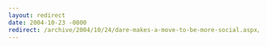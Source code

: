 ```yaml
---
layout: redirect
date: 2004-10-23 -0800
redirect: /archive/2004/10/24/dare-makes-a-move-to-be-more-social.aspx/
---
```

